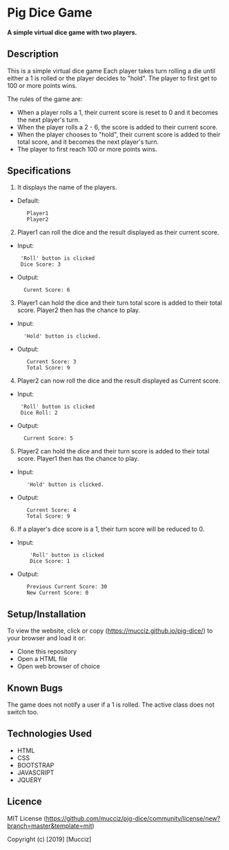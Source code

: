 # Pig Dice Game
#### A simple virtual dice game with two players.  

## Description
This is a simple virtual dice game Each player takes turn rolling a die until either a 1 is rolled or the player decides to "hold". The player to first get to 100 or more points wins.

The rules of the game are:
* When a player rolls a 1, their current score is reset to 0 and it becomes the next player's turn.
* When the player rolls a 2 - 6, the score is added to their current score.
* When the player chooses to "hold", their current score is added to their total score, and it becomes the next player's turn.
* The player to first reach 100 or more points wins.

## Specifications
1. It displays the name of the players.
* Default:

         Player1
         Player2

 2. Player1 can roll the dice and the result displayed as their current score.
 * Input:

        'Roll' button is clicked
        Dice Score: 3
 * Output:

         Curent Score: 6

3. Player1 can hold the dice and their turn total score is added to their total score. Player2 then has the chance to play.
 * Input:

         'Hold' button is clicked.
 * Output:

          Current Score: 3
          Total Score: 9

4. Player2 can now roll the dice and the result displayed as Current score.
 * Input:

        'Roll' button is clicked
        Dice Roll: 2
 * Output:

         Current Score: 5

5. Player2 can hold the dice and their turn score is added to their total score. Player1 then has the chance to play.
 * Input:

          'Hold' button is clicked.
 * Output:

          Current Score: 4
          Total Score: 9        

6. If a player's dice score is a 1, their turn score will be reduced to 0.
  * Input:

            'Roll' button is clicked
            Dice Score: 1
   * Output:

            Previous Current Score: 30
            New Current Score: 0



## Setup/Installation
To view the website, click or copy (https://mucciz.github.io/pig-dice/) to your browser and load it or:
* Clone this repository
* Open a HTML file
* Open web browser of choice

## Known Bugs
The game does not notify a user if a 1 is rolled.
The active class does not switch too.

## Technologies Used
* HTML
* CSS
* BOOTSTRAP
* JAVASCRIPT
* JQUERY

## Licence
MIT License (https://github.com/mucciz/pig-dice/community/license/new?branch=master&template=mit)

Copyright (c) [2019] [Mucciz]
